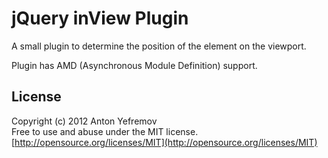 # jQuery inView Plugin

A small plugin to determine the position of the element on the viewport.

Plugin has AMD (Asynchronous Module Definition) support.

## License

Copyright (c) 2012 Anton Yefremov  
Free to use and abuse under the MIT license.  
[http://opensource.org/licenses/MIT](http://opensource.org/licenses/MIT)
